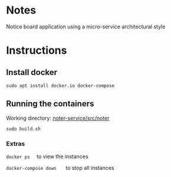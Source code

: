 # Notes
Notice board application using a micro-service architectural style
# Instructions
## Install docker
```
sudo apt install docker.io docker-compose 
```

## Running the containers
Working directory: [noter-service/src/noter](noter-service/src/noter)

```
sudo build.sh
```

### Extras
```docker ps  ``` to view the instances

```docker-compose down   ``` to stop all instances
